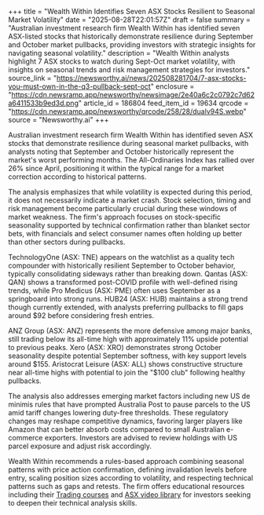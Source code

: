 +++
title = "Wealth Within Identifies Seven ASX Stocks Resilient to Seasonal Market Volatility"
date = "2025-08-28T22:01:57Z"
draft = false
summary = "Australian investment research firm Wealth Within has identified seven ASX-listed stocks that historically demonstrate resilience during September and October market pullbacks, providing investors with strategic insights for navigating seasonal volatility."
description = "Wealth Within analysts highlight 7 ASX stocks to watch during Sept-Oct market volatility, with insights on seasonal trends and risk management strategies for investors."
source_link = "https://newsworthy.ai/news/202508281704/7-asx-stocks-you-must-own-in-the-q3-pullback-sept-oct"
enclosure = "https://cdn.newsramp.app/newsworthy/newsimage/2e40a6c2c0792c7d62a6411533b9ed3d.png"
article_id = 186804
feed_item_id = 19634
qrcode = "https://cdn.newsramp.app/newsworthy/qrcode/258/28/dualv94S.webp"
source = "Newsworthy.ai"
+++

<p>Australian investment research firm Wealth Within has identified seven ASX stocks that demonstrate resilience during seasonal market pullbacks, with analysts noting that September and October historically represent the market's worst performing months. The All-Ordinaries Index has rallied over 26% since April, positioning it within the typical range for a market correction according to historical patterns.</p><p>The analysis emphasizes that while volatility is expected during this period, it does not necessarily indicate a market crash. Stock selection, timing and risk management become particularly crucial during these windows of market weakness. The firm's approach focuses on stock-specific seasonality supported by technical confirmation rather than blanket sector bets, with financials and select consumer names often holding up better than other sectors during pullbacks.</p><p>TechnologyOne (ASX: TNE) appears on the watchlist as a quality tech compounder with historically resilient September to October behavior, typically consolidating sideways rather than breaking down. Qantas (ASX: QAN) shows a transformed post-COVID profile with well-defined rising trends, while Pro Medicus (ASX: PME) often uses September as a springboard into strong runs. HUB24 (ASX: HUB) maintains a strong trend though currently extended, with analysts preferring pullbacks to fill gaps around $92 before considering fresh entries.</p><p>ANZ Group (ASX: ANZ) represents the more defensive among major banks, still trading below its all-time high with approximately 11% upside potential to previous peaks. Xero (ASX: XRO) demonstrates strong October seasonality despite potential September softness, with key support levels around $155. Aristocrat Leisure (ASX: ALL) shows constructive structure near all-time highs with potential to join the "$100 club" following healthy pullbacks.</p><p>The analysis also addresses emerging market factors including new US de minimis rules that have prompted Australia Post to pause parcels to the US amid tariff changes lowering duty-free thresholds. These regulatory changes may reshape competitive dynamics, favoring larger players like Amazon that can better absorb costs compared to small Australian e-commerce exporters. Investors are advised to review holdings with US parcel exposure and adjust risk accordingly.</p><p>Wealth Within recommends a rules-based approach combining seasonal patterns with price action confirmation, defining invalidation levels before entry, scaling position sizes according to volatility, and respecting technical patterns such as gaps and retests. The firm offers educational resources including their <a href="https://www.wealthwithin.com.au/trading-courses/" rel="nofollow" target="_blank">Trading courses</a> and <a href="https://www.wealthwithin.com.au/asx-video-library/" rel="nofollow" target="_blank">ASX video library</a> for investors seeking to deepen their technical analysis skills.</p>